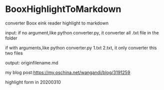 # BooxHighlightToMarkdown

converter Boox eink reader highlight to markdown

input:
if no argument,like python converter.py, it converter all .txt file in the folder

if with arguments,like python converter.py 1.txt 2.txt, it only converter this two files

output:
originfilename.md


my blog post:https://my.oschina.net/wangandi/blog/3191259


highlight form in 20200310
